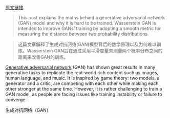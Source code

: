 [原文链接](https://lilianweng.github.io/lil-log/2017/08/20/from-GAN-to-WGAN.html)

> This post explains the maths behind a generative adversarial network (GAN) model and why it is hard to be trained. Wasserstein GAN is intended to improve GANs’ training by adopting a smooth metric for measuring the distance between two probability distributions.

> 这篇文章解释了生成对抗网络(GAN)模型背后的数学原理以及为何难以训练。Wasserstein GAN旨在通过采用平滑度量来测量两个概率分布之间的距离来改善GAN的训练。

[Generative adversarial network](https://arxiv.org/pdf/1406.2661.pdf) (GAN) has shown great results in many generative tasks to replicate the real-world rich content such as images, human language, and music. It is inspired by game theory: two models, a generator and a critic, are competing with each other while making each other stronger at the same time. However, it is rather challenging to train a GAN model, as people are facing issues like training instability or failure to converge.

生成对抗网络（GAN）

